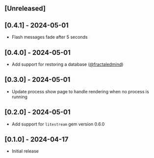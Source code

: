 ## [Unreleased]

## [0.4.1] - 2024-05-01

- Flash messages fade after 5 seconds

## [0.4.0] - 2024-05-01

- Add support for restoring a database ([@fractaledmind](https://github.com/fractaledmind/litestream_rails/pull/1))

## [0.3.0] - 2024-05-01

- Update process show page to handle rendering when no process is running

## [0.2.0] - 2024-05-01

- Add support for `litestream` gem version 0.6.0

## [0.1.0] - 2024-04-17

- Initial release
